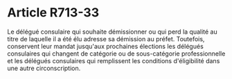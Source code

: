 # Article R713-33

Le délégué consulaire qui souhaite démissionner ou qui perd la qualité au titre de laquelle il a été élu adresse sa démission au préfet. Toutefois, conservent leur mandat jusqu'aux prochaines élections les délégués consulaires qui changent de catégorie ou de sous-catégorie professionnelle et les délégués consulaires qui remplissent les conditions d'éligibilité dans une autre circonscription.

